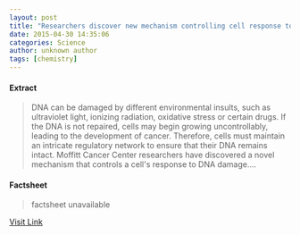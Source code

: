 ```yaml
---
layout: post
title: "Researchers discover new mechanism controlling cell response to DNA damage"
date: 2015-04-30 14:35:06
categories: Science
author: unknown author
tags: [chemistry]
---
```



#### Extract
>DNA can be damaged by different environmental insults, such as ultraviolet light, ionizing radiation, oxidative stress or certain drugs. If the DNA is not repaired, cells may begin growing uncontrollably, leading to the development of cancer. Therefore, cells must maintain an intricate regulatory network to ensure that their DNA remains intact. Moffitt Cancer Center researchers have discovered a novel mechanism that controls a cell's response to DNA damage....

#### Factsheet
>factsheet unavailable

[Visit Link](http://phys.org/news349608899.html)


